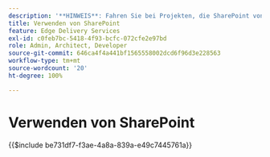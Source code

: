 ```yaml
---
description: '**HINWEIS**: Fahren Sie bei Projekten, die SharePoint von Adobe verwenden (<https://adobe.sharepoint.com>), bitte hier fort.'
title: Verwenden von SharePoint
feature: Edge Delivery Services
exl-id: c0feb7bc-5418-4f93-bcfc-072cfe2e97bd
role: Admin, Architect, Developer
source-git-commit: 646ca4f4a441bf1565558002dcd6f96d3e228563
workflow-type: tm+mt
source-wordcount: '20'
ht-degree: 100%

---
```


# Verwenden von SharePoint

{{$include be731df7-f3ae-4a8a-839a-e49c7445761a}}

